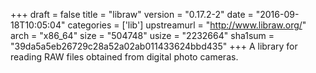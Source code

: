 +++
draft = false
title = "libraw"
version = "0.17.2-2"
date = "2016-09-18T10:05:04"
categories = ['lib']
upstreamurl = "http://www.libraw.org/"
arch = "x86_64"
size = "504748"
usize = "2232664"
sha1sum = "39da5a5eb26729c28a52a02ab011433624bbd435"
+++
A library for reading RAW files obtained from digital photo cameras.